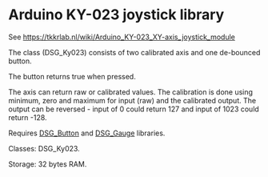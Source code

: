 # Arduino KY-023 joystick library

See https://tkkrlab.nl/wiki/Arduino_KY-023_XY-axis_joystick_module

The class (DSG_Ky023) consists of two calibrated axis and one de-bounced button.

The button returns true when pressed.

The axis can return raw or calibrated values. The calibration
is done using minimum, zero and maximum for input (raw) and
the calibrated output. The output can be reversed - input of
0 could return 127 and input of 1023 could return -128.

Requires [DSG_Button](https://github.com/mr700/DSG_Button.git) and [DSG_Gauge](https://github.com/mr700/DSG_Gauge.git) libraries.

Classes: DSG_Ky023.

Storage: 32 bytes RAM.
